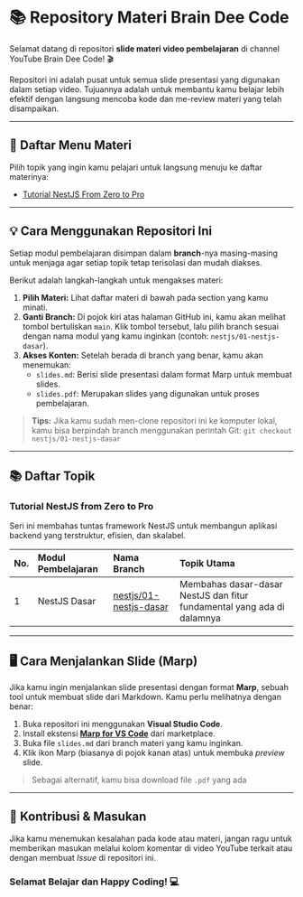 # 📚 Repository Materi Brain Dee Code

Selamat datang di repositori **slide materi video pembelajaran** di channel YouTube Brain Dee Code! 🎬

Repositori ini adalah pusat untuk semua slide presentasi yang digunakan dalam setiap video. Tujuannya adalah untuk membantu kamu belajar lebih efektif dengan langsung mencoba kode dan me-review materi yang telah disampaikan.

---

## 📖 Daftar Menu Materi

Pilih topik yang ingin kamu pelajari untuk langsung menuju ke daftar materinya:

- [Tutorial NestJS From Zero to Pro](#tutorial-nestjs-from-zero-to-pro)

---

## 💡 Cara Menggunakan Repositori Ini

Setiap modul pembelajaran disimpan dalam **branch**-nya masing-masing untuk menjaga agar setiap topik tetap terisolasi dan mudah diakses.

Berikut adalah langkah-langkah untuk mengakses materi:

1.  **Pilih Materi:** Lihat daftar materi di bawah pada section yang kamu minati.
2.  **Ganti Branch:** Di pojok kiri atas halaman GitHub ini, kamu akan melihat tombol bertuliskan `main`. Klik tombol tersebut, lalu pilih branch sesuai dengan nama modul yang kamu inginkan (contoh: `nestjs/01-nestjs-dasar`).
3.  **Akses Konten:** Setelah berada di branch yang benar, kamu akan menemukan:
    - `slides.md`: Berisi slide presentasi dalam format Marp untuk membuat slides.
    - `slides.pdf`: Merupakan slides yang digunakan untuk proses pembelajaran.

> **Tips:** Jika kamu sudah men-clone repositori ini ke komputer lokal, kamu bisa berpindah branch menggunakan perintah Git:
> `git checkout nestjs/01-nestjs-dasar`

---

## 📚 Daftar Topik

### Tutorial NestJS from Zero to Pro

Seri ini membahas tuntas framework NestJS untuk membangun aplikasi backend yang terstruktur, efisien, dan skalabel.

| No. | Modul Pembelajaran | Nama Branch                                                                                        | Topik Utama                                                            |
| :-- | :----------------- | :------------------------------------------------------------------------------------------------- | :--------------------------------------------------------------------- |
| 1   | NestJS Dasar       | [nestjs/01-nestjs-dasar](https://github.com/braindeecode/slide-materi/tree/nestjs/01-nestjs-dasar) | Membahas dasar-dasar NestJS dan fitur fundamental yang ada di dalamnya |

---

## 🖥️ Cara Menjalankan Slide (Marp)

Jika kamu ingin menjalankan slide presentasi dengan format **Marp**, sebuah tool untuk membuat slide dari Markdown. Kamu perlu melihatnya dengan benar:

1.  Buka repositori ini menggunakan **Visual Studio Code**.
2.  Install ekstensi [**Marp for VS Code**](https://marketplace.visualstudio.com/items?itemName=marp-team.marp-vscode) dari marketplace.
3.  Buka file `slides.md` dari branch materi yang kamu inginkan.
4.  Klik ikon Marp (biasanya di pojok kanan atas) untuk membuka _preview_ slide.

> Sebagai alternatif, kamu bisa download file `.pdf` yang ada

---

## 🙌 Kontribusi & Masukan

Jika kamu menemukan kesalahan pada kode atau materi, jangan ragu untuk memberikan masukan melalui kolom komentar di video YouTube terkait atau dengan membuat _Issue_ di repositori ini.

### Selamat Belajar dan Happy Coding! 💻
